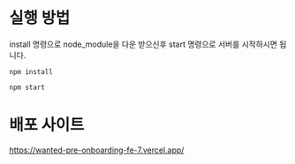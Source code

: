 # 실행 방법
install 명령으로 node_module을 다운 받으신후 start 명령으로 서버를 시작하시면 됩니다.

`npm install`

`npm start`

# 배포 사이트

https://wanted-pre-onboarding-fe-7.vercel.app/
